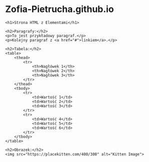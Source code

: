 # Zofia-Pietrucha.github.io
<!DOCTYPE html>
<html lang="en">
<head>
    <meta charset="UTF-8">
    <meta name="viewport" content="width=device-width, initial-scale=1.0">
    <title>Przykładowa Strona HTML</title>
</head>
<body>

    <h1>Strona HTML z Elementami</h1>

    <h2>Paragrafy:</h2>
    <p>To jest przykładowy paragraf.</p>
    <p>Kolejny paragraf z <a href="#">linkiem</a>.</p>

    <h2>Tabela:</h2>
    <table>
        <thead>
            <tr>
                <th>Nagłówek 1</th>
                <th>Nagłówek 2</th>
                <th>Nagłówek 3</th>
            </tr>
        </thead>
        <tbody>
            <tr>
                <td>Wartość 1</td>
                <td>Wartość 2</td>
                <td>Wartość 3</td>
            </tr>
            <tr>
                <td>Wartość 4</td>
                <td>Wartość 5</td>
                <td>Wartość 6</td>
            </tr>
        </tbody>
    </table>

    <h2>Obrazek:</h2>
    <img src="https://placekitten.com/400/300" alt="Kitten Image">

</body>
</html>
